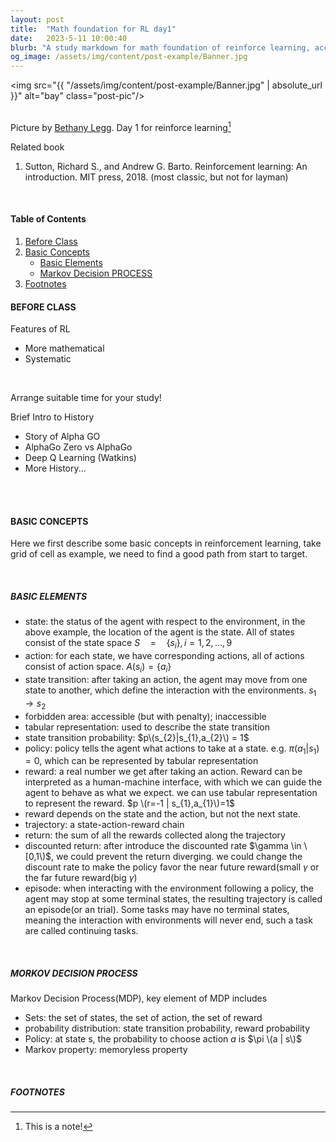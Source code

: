 ```yaml
---
layout: post
title:  "Math foundation for RL day1"
date:   2023-5-11 10:00:40
blurb: "A study markdown for math foundation of reinforce learning, according to lecture by Prof. Shiyu Zhao, Westlake University"
og_image: /assets/img/content/post-example/Banner.jpg
---
```


<img src="{{ "/assets/img/content/post-example/Banner.jpg" | absolute_url }}" alt="bay" class="post-pic"/>
<br />
<br />

Picture by [Bethany Legg](https://unsplash.com/@bkotynski).
Day 1 for reinforce learning[^1]

Related book
1. Sutton, Richard S., and Andrew G. Barto. Reinforcement learning: An introduction. MIT press, 2018. (most classic, but not for layman)

<br />


#### Table of Contents
1. [Before Class](#before-class)
2. [Basic Concepts](#basic-concepts)
    * [Basic Elements](#basic-elements)
    * [Markov Decision PROCESS](#markov-decision-process)
3. [Footnotes](#footnotes)

#### BEFORE CLASS
Features of RL
* More mathematical
* Systematic
<br />

Arrange suitable time for your study!

Brief Intro to History
* Story of Alpha GO
* AlphaGo Zero vs AlphaGo
* Deep Q Learning (Watkins)
* More History...

<br />
<br />

#### BASIC CONCEPTS
Here we first describe some basic concepts in reinforcement learning, take grid of cell as example, we need to find a good path from start to target.

<br />

##### BASIC ELEMENTS
* state: the status of the agent with respect to the environment, in the above example, the location of the agent is the state. All of states consist of the state space $S\quad=\quad\{s_{i}\}, i = 1,2,...,9$
* action: for each state, we have corresponding actions, all of actions consist of action space. $A(s_{i}) = \{a_{i}\}$
* state transition: after taking an action, the agent may move from one state to another, which define the interaction with the environments. $s_{1} \rightarrow s_{2}$
* forbidden area: accessible (but with penalty); inaccessible
* tabular representation: used to describe the state transition
* state transition probability: $p\(s_{2}|s_{1},a_{2}\) = 1$
* policy: policy tells the agent what actions to take at a state. e.g. $\pi(a_{1}|s_{1})=0$, which can be represented by tabular representation
* reward: a real number we get after taking an action. Reward can be interpreted as a human-machine interface, with which we can guide the agent to behave as what we expect. we can use tabular representation to represent the reward. $p \(r=-1 | s_{1},a_{1}\)=1$
* reward depends on the  state and the action, but not the next state.
* trajectory: a state-action-reward chain
* return: the sum of all the rewards collected along the trajectory
* discounted return: after introduce the discounted rate $\gamma \in \[0,1\)$, we could prevent the return diverging. we could change the discount rate to make the policy favor the near future reward(small $\gamma$ or the far future reward(big $\gamma$)
* episode: when interacting with the environment following a policy, the agent may stop at some terminal states, the resulting trajectory is called an episode(or an trial). Some tasks may have no terminal states, meaning the interaction with environments will never end, such a task are called continuing tasks.

<br />

##### MORKOV DECISION PROCESS
Markov Decision Process(MDP), key element of MDP includes
* Sets: the set of states, the set of action, the set of reward
* probability distribution: state transition probability, reward probability
* Policy: at state s, the probability to choose action $a$ is $\pi \(a | s\)$
* Markov property: memoryless property

<br />


##### FOOTNOTES

[^1]: This is a note!

